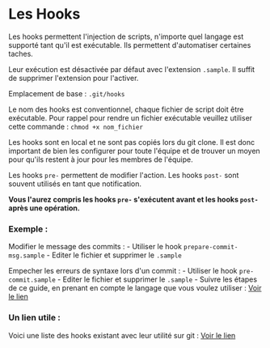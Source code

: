 # Les Hooks

Les hooks permettent l'injection de scripts, n'importe quel langage est supporté tant qu'il est exécutable. Ils permettent d'automatiser certaines taches.

Leur exécution est désactivée par défaut avec l'extension `.sample`. Il suffit de supprimer l'extension pour l'activer.

Emplacement de base : `.git/hooks`

Le nom des hooks est conventionnel, chaque fichier de script doit être exécutable. Pour rappel pour rendre un fichier exécutable veuillez utiliser cette commande : ````chmod +x nom_fichier````


Les hooks sont en local et ne sont pas copiés lors du git clone. Il est donc important de bien les configurer pour toute l'équipe et de trouver un moyen pour qu'ils restent à jour pour les membres de l'équipe.

Les hooks `pre-` permettent de modifier l'action.
Les hooks `post-` sont souvent utilisés en tant que notification.

**Vous l'aurez compris les hooks `pre-` s'exécutent avant et les hooks `post-` après une opération.**

### Exemple :

Modifier le message des commits :
    - Utiliser le hook `prepare-commit-msg.sample`
    - Editer le fichier et supprimer le `.sample`

Empecher les erreurs de syntaxe lors d'un commit : 
    - Utiliser le hook `pre-commit.sample`
    - Editer le fichier et supprimer le `.sample`
    - Suivre les étapes de ce guide, en prenant en compte le langage que vous voulez utiliser : [Voir le lien](https://www.codeheroes.fr/2021/10/11/git-lutilisation-des-hooks-avec-husky/)

### Un lien utile :

Voici une liste des hooks existant avec leur utilité sur git : [Voir le lien](https://git-scm.com/docs/githooks)
